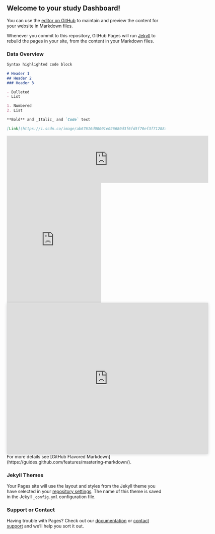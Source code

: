 ## Welcome to your study Dashboard!

You can use the [editor on GitHub](https://github.com/pujasoneji/StudyDashboard/edit/gh-pages/index.md) to maintain and preview the content for your website in Markdown files.

Whenever you commit to this repository, GitHub Pages will run [Jekyll](https://jekyllrb.com/) to rebuild the pages in your site, from the content in your Markdown files.

### Data Overview



```markdown
Syntax highlighted code block

# Header 1
## Header 2
### Header 3

- Bulleted
- List

1. Numbered
2. List

**Bold** and _Italic_ and `Code` text

[Link](https://i.scdn.co/image/ab67616d00001e026680d3f6fd5f70ef3f71288a) and ![Image](https://i.scdn.co/image/ab67616d00001e026680d3f6fd5f70ef3f71288a)
```
<iframe src="https://open.spotify.com/embed/playlist/0DF5wQp7s0bn5ZPmTy35Jq" width="640" height="150" frameborder="0" allowtransparency="true" allow="encrypted-media"></iframe>

<iframe src="https://open.spotify.com/embed/track/0cDQyfkR7kYIBITKccaDmN" width="300" height="380" frameborder="0" allowtransparency="true" allow="encrypted-media"></iframe>

<iframe style="background: #FFFFFF;border: none;border-radius: 2px;box-shadow: 0 2px 10px 0 rgba(70, 76, 79, .2);" width="640" height="480" src="https://charts.mongodb.com/charts-iotdatacollection-krxgk/embed/charts?id=9f1a6b1b-670c-4cb9-bb90-95a50a84df97&autoRefresh=300&theme=light"></iframe>
For more details see [GitHub Flavored Markdown](https://guides.github.com/features/mastering-markdown/).

### Jekyll Themes

Your Pages site will use the layout and styles from the Jekyll theme you have selected in your [repository settings](https://github.com/pujasoneji/StudyDashboard/settings). The name of this theme is saved in the Jekyll `_config.yml` configuration file.

### Support or Contact

Having trouble with Pages? Check out our [documentation](https://docs.github.com/categories/github-pages-basics/) or [contact support](https://github.com/contact) and we’ll help you sort it out.
